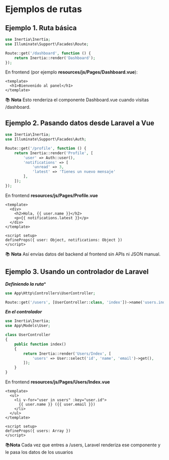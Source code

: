 # Ejemplos de rutas

## Ejemplo 1. Ruta básica

```php
use Inertia\Inertia;
use Illuminate\Support\Facades\Route;

Route::get('/dashboard', function () {
    return Inertia::render('Dashboard');
});
```

En frontend (por ejemplo **resources/js/Pages/Dashboard.vue**):  

```vue
<template>
  <h1>Bienvenido al panel</h1>
</template>
```

📚 **Nota** Esto renderiza el componente Dashboard.vue cuando visitas /dashboard.

## Ejemplo 2. Pasando datos desde Laravel a Vue

```php
use Inertia\Inertia;
use Illuminate\Support\Facades\Auth;

Route::get('/profile', function () {
    return Inertia::render('Profile', [
        'user' => Auth::user(),
        'notifications' => [
            'unread' => 3,
            'latest' => 'Tienes un nuevo mensaje'
        ],
    ]);
});
```

En frontend **resources/js/Pages/Profile.vue**  

```vue
<template>
  <div>
    <h2>Hola, {{ user.name }}</h2>
    <p>{{ notifications.latest }}</p>
  </div>
</template>

<script setup>
defineProps({ user: Object, notifications: Object })
</script>
```
📚 **Nota** Así envías datos del backend al frontend sin APIs ni JSON manual.

## Ejemplo 3. Usando un controlador de Laravel

***Definiendo la ruta****  

```php
use App\Http\Controllers\UserController;

Route::get('/users', [UserController::class, 'index'])->name('users.index');
```

***En el controlador***  

```php
use Inertia\Inertia;
use App\Models\User;

class UserController
{
    public function index()
    {
        return Inertia::render('Users/Index', [
            'users' => User::select('id', 'name', 'email')->get(),
        ]);
    }
}
```

En frontend **resources/js/Pages/Users/Index.vue**  

```vue
<template>
  <ul>
    <li v-for="user in users" :key="user.id">
      {{ user.name }} ({{ user.email }})
    </li>
  </ul>
</template>

<script setup>
defineProps({ users: Array })
</script>
```
📚**Nota** Cada vez que entres a /users, Laravel renderiza ese componente y le pasa los datos de los usuarios  

